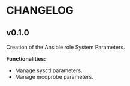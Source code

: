 # CHANGELOG

## v0.1.0

Creation of the Ansible role System Parameters.

**Functionalities:**

- Manage sysctl parameters.
- Manage modprobe parameters.
